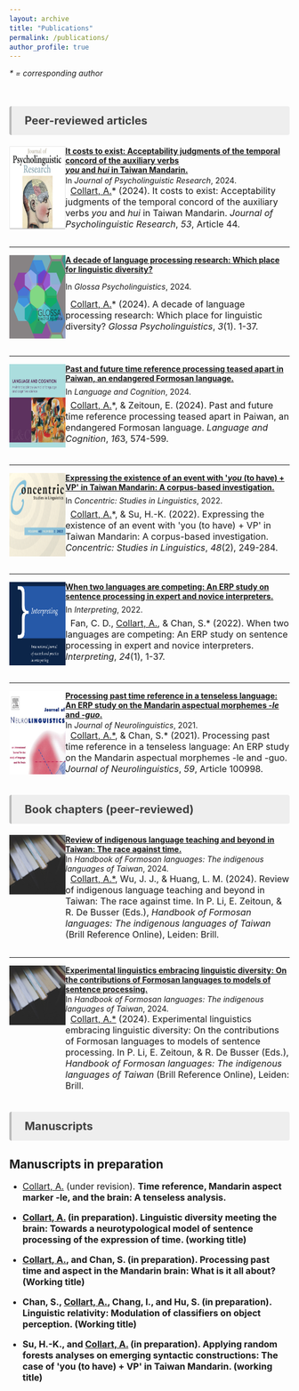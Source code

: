 ```yaml
---
layout: archive
title: "Publications"
permalink: /publications/
author_profile: true
---
```


<i>* = corresponding author</i>

<style>
.item1 { grid-area: Image; }
.item2 { grid-area: Article; }
.item3 { grid-area: Venue; }
.item4 { grid-area: Citation; }

.grid-container {
  display: grid;
  grid-template-areas:
    'Image Article'
    'Image Venue'
    'Image Citation';
  grid-template-columns: 20% auto;
}


</style>
<br>
<p style="background-color:#eeeeee; color: #404040; border-left: solid #bcbcbc 4px; border-radius: 4px; padding:0.7em; font-size:20px"><b> &nbsp;&nbsp;Peer-reviewed articles</b></p>

<!-- Article 6 -->
<div class="grid-container">
  <div class="item1"><img align="left" width="150" height="150" src="./../images/JOPR2.png" style="padding-right: 10px"/></div>
  <div class="item2">
  <a href="https://doi.org/10.1007/s10936-024-10086-5" target="_blank">
<b>It costs to exist: Acceptability judgments of the temporal concord of the auxiliary verbs <br><i>you</i> and <i>hui</i> in Taiwan Mandarin.</b>
</a>
</div>
  <div class="item3" style="padding-top:1px">In <i>Journal of Psycholinguistic Research</i>, 2024.</div>
  <div class="item4" style="font-size:16px"><i class="fa fa-quote-left" aria-hidden="true"></i>&nbsp;&nbsp;<u>Collart, A.</u>* (2024). It costs to exist: Acceptability judgments of the temporal concord of the auxiliary verbs <i>you</i> and <i>hui</i> in Taiwan Mandarin. <i>Journal of Psycholinguistic Research</i>, <i>53</i>, Article 44.</div>  
</div>
<br>

---

<!-- Article 5 -->
<div class="grid-container">
  <div class="item1"><img align="left" width="150" height="150" src="./../images/GlossaPsycho.png" style="padding-right: 10px"/></div>
  <div class="item2">
  <a href="https://doi.org/10.5070/G60111432" target="_blank">
<b>A decade of language processing research: Which place for linguistic diversity?</b>
</a>
</div>
  <div class="item3" style="padding-top:1px">In <i>Glossa Psycholinguistics</i>, 2024.</div>
  <div class="item4" style="font-size:16px"><i class="fa fa-quote-left" aria-hidden="true"></i>&nbsp;&nbsp;<u>Collart, A.</u>* (2024). A decade of language processing research: Which place for linguistic diversity? <i>Glossa Psycholinguistics</i>, <i>3</i>(1). 1-37.</div>  
</div>
<br>

---

<!-- Article 4 -->
<div class="grid-container">
  <div class="item1"><img align="left" width="150" height="150" src="./../images/LanguageAndCognition_Journal2.png" style="padding-right: 10px"/></div>
  <div class="item2">
  <a href="https://www.cambridge.org/core/journals/language-and-cognition/article/past-and-future-time-reference-processing-teased-apart-in-paiwan-an-endangered-formosan-language/2816D5906BF51FF82847E87E5D7A93D1" target="_blank">
<b>Past and future time reference processing teased apart in Paiwan, an endangered Formosan language.</b>
</a>
</div>
  <div class="item3" style="padding-top:1px">In <i>Language and Cognition</i>, 2024.</div>
  <div class="item4" style="font-size:16px"><i class="fa fa-quote-left" aria-hidden="true"></i>&nbsp;&nbsp;<u>Collart, A.</u>*, & Zeitoun, E. (2024). Past and future time reference processing teased apart in Paiwan, an endangered Formosan language. <i>Language and Cognition</i>, <i>16</i>3, 574-599.</div>  
</div>
<br>

---

<!-- Article 3 -->
<div class="grid-container">
  <div class="item1"><img align="left" width="150" height="150" src="./../images/Concentric_48_2.png" style="padding-right: 10px"/></div>
  <div class="item2">
  <a href="https://doi.org/10.1075/consl.21046.col" target="_blank">
<b>Expressing the existence of an event with '<i>you</i> (to have) + VP' in Taiwan Mandarin: A corpus-based investigation.</b>
</a>
</div>
  <div class="item3" style="padding-top:1px">In <i>Concentric: Studies in Linguistics</i>, 2022.</div>
  <div class="item4" style="font-size:16px"><i class="fa fa-quote-left" aria-hidden="true"></i>&nbsp;&nbsp;<u>Collart, A.</u>*, & Su, H.-K. (2022). Expressing the existence of an event with 'you (to have) + VP' in Taiwan Mandarin: A corpus-based investigation. <i>Concentric: Studies in Linguistics</i>, <i>48</i>(2), 249-284.</div>  
</div>
<br>

---

<!-- Article 2 -->
<div class="grid-container">
  <div class="item1"><img align="left" width="150" height="150" src="./../images/Interpreting.png" style="padding-right: 10px"/></div>
  <div class="item2">
  <a href="https://doi.org/10.1075/intp.00069.fan" target="_blank">
<b>When two languages are competing: An ERP study on sentence processing in expert and novice interpreters.</b>
</a>
</div>
  <div class="item3" style="padding-top:1px">In <i>Interpreting</i>, 2022.</div>
  <div class="item4" style="font-size:16px"><i class="fa fa-quote-left" aria-hidden="true"></i>&nbsp;&nbsp;Fan, C. D., <u>Collart, A.</u>, & Chan, S.* (2022). When two languages are competing: An ERP study on sentence processing in expert and novice interpreters. <i>Interpreting</i>, <i>24</i>(1), 1-37.</div>  
</div>
<br>

---

<!-- Article 1 -->
<div class="grid-container">
  <div class="item1"><img align="left" width="150" height="150" src="./../images/JNL.jpg" style="padding-right: 10px"/></div>
  <div class="item2">
  <a href="https://doi.org/10.1016/j.jneuroling.2021.100998" target="_blank">
<b>Processing past time reference in a tenseless language: An ERP study on the Mandarin aspectual morphemes <i>-le</i> and <i>-guo</i>.</b>
</a>
</div>
  <div class="item3" style="padding-top:1px">In <i>Journal of Neurolinguistics</i>, 2021.</div>
  <div class="item4" style="font-size:16px"><i class="fa fa-quote-left" aria-hidden="true"></i>&nbsp;&nbsp;<u>Collart, A.*</u>, & Chan, S.* (2021). Processing past time reference in a tenseless language: An ERP study on the Mandarin aspectual morphemes -le and -guo. <i>Journal of Neurolinguistics</i>, <i>59</i>, Article 100998.</div>  
</div>
<br>
<p style="background-color:#eeeeee; color: #404040; border-left: solid #bcbcbc 4px; border-radius: 4px; padding:0.7em; font-size:20px"><b> &nbsp;&nbsp;Book chapters (peer-reviewed)</b></p>

<!-- Chapter 2 -->
<div class="grid-container">
  <div class="item1"><img align="left" width="150" height="107" src="./../images/Book_chapter.jpg" style="padding-right: 10px"/></div>
  <div class="item2">
  <a href="https://referenceworks.brill.com/display/entries/HFLO/COM-204030.xml" target="_blank">
<b>Review of indigenous language teaching and beyond in Taiwan: The race against time.</b>
</a>
</div>
  <div class="item3" style="padding-top:1px">In <i>Handbook of Formosan languages: The indigenous languages of Taiwan</i>, 2024.</div>
  <div class="item4" style="font-size:16px"><i class="fa fa-quote-left" aria-hidden="true"></i>&nbsp;&nbsp;<u>Collart, A.*</u>, Wu, J. J., & Huang, L. M. (2024). Review of indigenous language teaching and beyond in Taiwan: The race against time. In P. Li, E. Zeitoun, & R. De Busser (Eds.), <i>Handbook of Formosan languages: The indigenous languages of Taiwan</i> (Brill Reference Online), Leiden: Brill.</div>  
</div>
<br>

---

<!-- Chapter 1 -->
<div class="grid-container">
  <div class="item1"><img align="left" width="150" height="107" src="./../images/Book_chapter.jpg" style="padding-right: 10px"/></div>
  <div class="item2">
  <a href="https://referenceworks.brill.com/display/entries/HFLO/COM-202230.xml" target="_blank">
<b>Experimental linguistics embracing linguistic diversity: On the contributions of Formosan languages to models of sentence processing.</b>
</a>
</div>
  <div class="item3" style="padding-top:1px">In <i>Handbook of Formosan languages: The indigenous languages of Taiwan</i>, 2024.</div>
  <div class="item4" style="font-size:16px"><i class="fa fa-quote-left" aria-hidden="true"></i>&nbsp;&nbsp;<u>Collart, A.*</u> (2024). Experimental linguistics embracing linguistic diversity: On the contributions of Formosan languages to models of sentence processing. In P. Li, E. Zeitoun, & R. De Busser (Eds.), <i>Handbook of Formosan languages: The indigenous languages of Taiwan</i> (Brill Reference Online), Leiden: Brill.</div>  
</div>
<br>
<p style="background-color:#eeeeee; color: #404040; border-left: solid #bcbcbc 4px; border-radius: 4px; padding:0.7em; font-size:20px"><b> &nbsp;&nbsp;Manuscripts</b></p>

## Manuscripts in preparation
* <font size="3"><ins>Collart, A.</ins> (under revision). <b>Time reference, Mandarin aspect marker -le, and the brain: A tenseless analysis.

* <font size="3"><ins>Collart, A.</ins> (in preparation). <b>Linguistic diversity meeting the brain: Towards a neurotypological model of sentence processing of the expression of time.</b> (working title)</font>

* <font size="3"><ins>Collart, A.</ins>, and Chan, S. (in preparation). <b>Processing past time and aspect in the Mandarin brain: What is it all about?</b> (Working title)</font>

* <font size="3">Chan, S., <ins>Collart, A.</ins>, Chang, I., and Hu, S. (in preparation). <b>Linguistic relativity: Modulation of classifiers on object perception.</b> (Working title)</font>

* <font size="3">Su, H.-K., and <ins>Collart, A.</ins> (in preparation). <b>Applying random forests analyses on emerging syntactic constructions: The case of 'you (to have) + VP' in Taiwan Mandarin.</b> (working title)</font>

